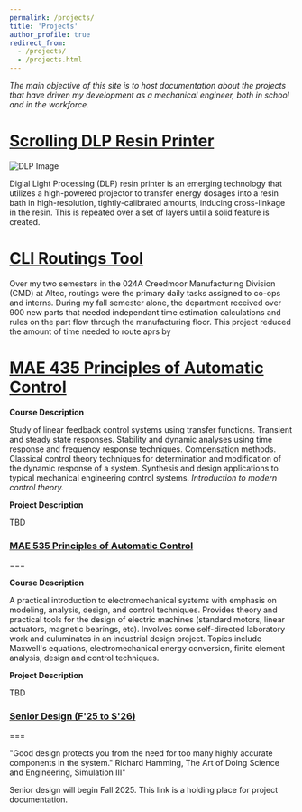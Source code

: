 ```yaml
---
permalink: /projects/
title: 'Projects'
author_profile: true
redirect_from: 
  - /projects/
  - /projects.html
---
```


*The main objective of this site is to host documentation about the projects that have driven my development as a mechanical engineer, both in school and in the workforce.*

[Scrolling DLP Resin Printer](https://dmalexa5.github.io/projects/dlp/)
===

![DLP Image](https://dmalexa5.github.io/images/dlp_header.png)

Digial Light Processing (DLP) resin printer is an emerging technology that utilizes a high-powered projector to transfer energy dosages into a resin bath in high-resolution, tightly-calibrated amounts, inducing cross-linkage in the resin. This is repeated over a set of layers until a solid feature is created.



[CLI Routings Tool](https://dmalexa5.github.io/projects/cli/)
===

Over my two semesters in the 024A Creedmoor Manufacturing Division (CMD) at Altec, routings were the primary daily tasks assigned to co-ops and interns. During my fall semester alone, the department received over 900 new parts that needed independant time estimation calculations and rules on the part flow through the manufacturing floor. This project reduced the amount of time needed to route aprs by

[MAE 435 Principles of Automatic Control](https://dmalexa5.github.io/projects/mae435/)
===

**Course Description**

Study of linear feedback control systems using transfer functions. Transient and steady state responses. Stability and dynamic analyses using time response and frequency response techniques. Compensation methods. Classical control theory techniques for determination and modification of the dynamic response of a system. Synthesis and design applications to typical mechanical engineering control systems. *Introduction to modern control theory.*

**Project Description**

TBD

### [MAE 535 Principles of Automatic Control](https://dmalexa5.github.io/projects/mae535/)
===

**Course Description**

A practical introduction to electromechanical systems with emphasis on modeling, analysis, design, and control techniques. Provides theory and practical tools for the design of electric machines (standard motors, linear actuators, magnetic bearings, etc). Involves some self-directed laboratory work and culuminates in an industrial design project. Topics include Maxwell's equations, electromechanical energy conversion, finite element analysis, design and control techniques.

**Project Description**

TBD

### [Senior Design (F'25 to S'26)](https://dmalexa5.github.io/projects/senior-design/)
===

"Good design protects you from the need for too many highly accurate components in the system."
Richard Hamming, The Art of Doing Science and Engineering, Simulation III"

Senior design will begin Fall 2025. This link is a holding place for project documentation.
